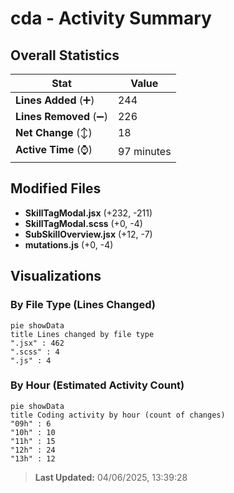 # cda - Activity Summary 

## Overall Statistics

| Stat                   | Value                                                             |
| ---------------------- | ----------------------------------------------------------------- |
| **Lines Added** (➕)   | 244                                          |
| **Lines Removed** (➖) | 226                                        |
| **Net Change** (↕)    | 18                |
| **Active Time** (⌚)   | 97 minutes |


## Modified Files
- **SkillTagModal.jsx** (+232, -211)
- **SkillTagModal.scss** (+0, -4)
- **SubSkillOverview.jsx** (+12, -7)
- **mutations.js** (+0, -4)

## Visualizations

### By File Type (Lines Changed)

```mermaid
pie showData
title Lines changed by file type
".jsx" : 462
".scss" : 4
".js" : 4
```

### By Hour (Estimated Activity Count)

```mermaid
pie showData
title Coding activity by hour (count of changes)
"09h" : 6
"10h" : 10
"11h" : 15
"12h" : 24
"13h" : 12
```


> **Last Updated:** 04/06/2025, 13:39:28